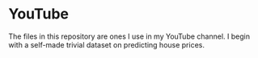 # YouTube
The files in this repository are ones I use in my YouTube channel.  I begin with a self-made trivial
dataset on predicting house prices.  
